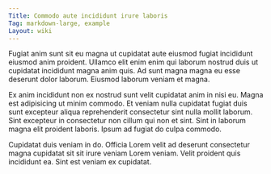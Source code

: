 ```yaml
---
Title: Commodo aute incididunt irure laboris
Tag: markdown-large, example
Layout: wiki
---
```

Fugiat anim sunt sit eu magna ut cupidatat aute eiusmod fugiat incididunt eiusmod anim proident. Ullamco elit enim enim qui laborum nostrud duis ut cupidatat incididunt magna anim quis. Ad sunt magna magna eu esse deserunt dolor laborum. Eiusmod laborum veniam et magna.

Ex anim incididunt non ex nostrud sunt velit cupidatat anim in nisi eu. Magna est adipisicing ut minim commodo. Et veniam nulla cupidatat fugiat duis sunt excepteur aliqua reprehenderit consectetur sint nulla mollit laborum. Sint excepteur in consectetur non cillum qui non et sint. Sint in laborum magna elit proident laboris. Ipsum ad fugiat do culpa commodo.

Cupidatat duis veniam in do. Officia Lorem velit ad deserunt consectetur magna cupidatat sit sit irure veniam Lorem veniam. Velit proident quis incididunt ea. Sint est veniam ex cupidatat.